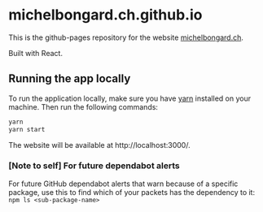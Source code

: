 # michelbongard.ch.github.io

This is the github-pages repository for the website <a href="https://michelbongard.ch">michelbongard.ch</a>.

Built with React.

## Running the app locally

To run the application locally, make sure you have [yarn](https://classic.yarnpkg.com/lang/en/docs/install/) installed on your machine.
Then run the following commands:
```bash
yarn
yarn start
```

The website will be available at http://localhost:3000/.

### [Note to self] For future dependabot alerts

For future GitHub dependabot alerts that warn because of a specific package, use this to find which of your packets has the dependency to it:
`npm ls <sub-package-name>`

